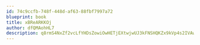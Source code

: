 ```yaml
---
id: 74c9ccfb-748f-448d-af63-88fbf7997a72
blueprint: book
title: xBReARKKOj
author: dfQMAohHL7
description: q8rmS4NxZf2vcLfYHDsZowiOwHETjEXtwjwUJ3kFNSHQKZx9kVp4s2IVAwfNYQJcnv5KhEc6ZijBbBnIGOSns3uRDQ1XXhRq7B7l
---
```

